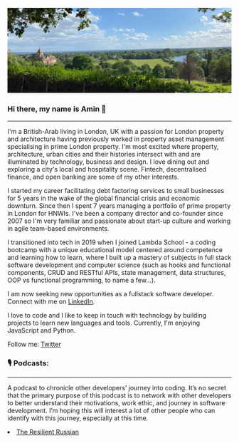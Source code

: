 ![Richmond Hill](https://github.com/mellownightpirate/mellownightpirate/blob/master/Organic%20Makeup%20_%20Sustainable%20Style.png?raw=true)
### Hi there, my name is Amin 👋
---
I'm a British-Arab living in London, UK with a passion for London property and architecture having previously worked in property asset management specialising in prime London property. I'm most excited where property, architecture, urban cities and their histories intersect with and are illuminated by technology, business and design. I love dining out and exploring a city's local and hospitality scene. Fintech, decentralised finance, and open banking are some of my other interests.

I started my career facilitating debt factoring services to small businesses for 5 years in the wake of the global financial crisis and economic downturn. Since then I spent 7 years managing a portfolio of prime property in London for HNWIs. I've been a company director and co-founder since 2007 so I'm very familiar and passionate about start-up culture and working in agile team-based environments.

I transitioned into tech in 2019 when I joined Lambda School - a coding bootcamp with a unique educational model centered around competence and learning how to learn, where I built up a mastery of subjects in full stack software development and computer science (such as hooks and functional components, CRUD and RESTful APIs, state management, data structures, OOP vs functional programming, to name a few...).

I am now seeking new opportunities as a fullstack software developer. Connect with me on <a href="https://www.linkedin.com/in/amin-hasan/">LinkedIn</a>.

I love to code and I like to keep in touch with technology by building projects to learn new languages and tools. Currently, I'm enjoying JavaScript and Python.

Follow me: <a href="https://twitter.com/u_oI">Twitter</a>

### 🎙 Podcasts: 
---
A podcast to chronicle other developers’ journey into coding. It’s no secret that the primary purpose of this podcast is to network with other developers to better understand their motivations, work ethic, and journey in software development. I’m hoping this will interest a lot of other people who can identify with this journey, especially at this time.

<li><a href="https://anchor.fm/amin-hasan/episodes/The-Resilient-Russian-eh33p6">The Resilient Russian</a></li>
<!--
**mellownightpirate/mellownightpirate** is a ✨ _special_ ✨ repository because its `README.md` (this file) appears on your GitHub profile.

Here are some ideas to get you started:

- 🔭 I’m currently working on ...
- 🌱 I’m currently learning ...
- 👯 I’m looking to collaborate on ...
- 🤔 I’m looking for help with ...
- 💬 Ask me about ...
- 📫 How to reach me: ...
- 😄 Pronouns: ...
- ⚡ Fun fact: ...
-->



